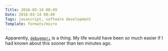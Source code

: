 ```yaml
---
Title: 2016-03-14 08:49
Date: 2016-03-14 08:49
Tags: javascript, software development
Template: formats/micro
...
```


Apparently, [`debugger;`] is a thing. My life would have been *so* much easier if I had known about this sooner than ten minutes ago.

[`debugger;`]: https://developer.mozilla.org/en-US/docs/Web/JavaScript/Reference/Statements/debugger

